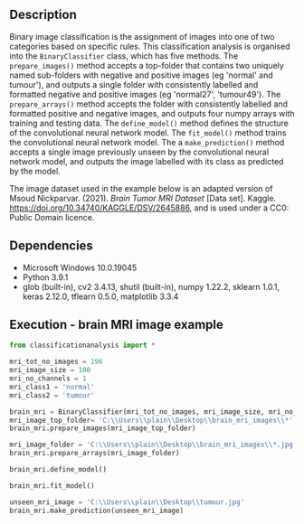 ## Description 
Binary image classification is the assignment of images into one of two categories based on specific rules. This classification analysis is organised into the `BinaryClassifier` class, which has five methods. The `prepare_images()` method accepts a top-folder that contains two uniquely named sub-folders with negative and positive images (eg 'normal' and tumour'), and outputs a single folder with consistently labelled and formatted negative and positive images (eg 'normal27', 'tumour49'). The `prepare_arrays()` method accepts the folder with consistently labelled and formatted positive and negative images, and outputs four numpy arrays with training and testing data. The `define_model()` method defines the structure of the convolutional neural network model. The `fit_model()` method trains the convolutional neural network model. The a `make_prediction()` method accepts a single image previously unseen by the convolutional neural network model, and outputs the  image labelled with its class as predicted by the model.

The image dataset used in the example below is an adapted version of Msoud Nickparvar. (2021). <i>Brain Tumor MRI Dataset</i> [Data set]. Kaggle. https://doi.org/10.34740/KAGGLE/DSV/2645886, and is used under a CC0: Public Domain licence.

## Dependencies  
* Microsoft Windows 10.0.19045
* Python 3.9.1
* glob (built-in), cv2 3.4.13, shutil (built-in), numpy 1.22.2, sklearn 1.0.1, keras 2.12.0, tflearn 0.5.0, matplotlib 3.3.4   

## Execution - brain MRI image example
```python
from classificationanalysis import *

mri_tot_no_images = 196
mri_image_size = 100
mri_no_channels = 1
mri_class1 = 'normal'
mri_class2 = 'tumour'

brain_mri = BinaryClassifier(mri_tot_no_images, mri_image_size, mri_no_channels, mri_class1, mri_class2)
mri_image_top_folder= 'C:\\Users\\plain\\Desktop\\brain_mri_images\\*'
brain_mri.prepare_images(mri_image_top_folder)

mri_image_folder = 'C:\\Users\\plain\\Desktop\\brain_mri_images\\*.jpg'
brain_mri.prepare_arrays(mri_image_folder)

brain_mri.define_model()

brain_mri.fit_model()

unseen_mri_image = 'C:\\Users\\plain\\Desktop\\tumour.jpg'
brain_mri.make_prediction(unseen_mri_image)
```

